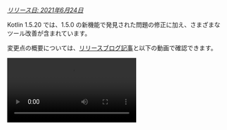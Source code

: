 [//]: # (title: Kotlin 1.5.20 の新機能)

_[リリース日: 2021年6月24日](releases.md#release-details)_

Kotlin 1.5.20 では、1.5.0 の新機能で発見された問題の修正に加え、さまざまなツール改善が含まれています。

変更点の概要については、[リリースブログ記事](https://blog.jetbrains.com/kotlin/2021/06/kotlin-1-5-20-released/)と以下の動画で確認できます。

<video src="https://www.youtube.com/v/SV8CgSXQe44" title="Kotlin 1.5.20"/>

## Kotlin/JVM

Kotlin 1.5.20 では、JVMプラットフォームで以下のアップデートが適用されます。
* [invokedynamic を介した文字列連結](#string-concatenation-via-invokedynamic)
* [JSpecify nullness アノテーションのサポート](#support-for-jspecify-nullness-annotations)
* [Kotlin および Java コードを持つモジュール内での Java の Lombok 生成メソッドの呼び出しサポート](#support-for-calling-java-s-lombok-generated-methods-within-modules-that-have-kotlin-and-java-code)

### invokedynamic を介した文字列連結

Kotlin 1.5.20 は、JVM 9+ ターゲットで文字列連結を[動的呼び出し](https://docs.oracle.com/javase/7/docs/technotes/guides/vm/multiple-language-support.html#invokedynamic) (`invokedynamic`) にコンパイルすることで、最新の Java バージョンに対応しています。
より正確には、文字列連結のために [`StringConcatFactory.makeConcatWithConstants()`](https://docs.oracle.com/javase/9/docs/api/java/lang/invoke/StringConcatFactory.html#makeConcatWithConstants-java.lang.invoke.MethodHandles.Lookup-java.lang.String-java.lang.invoke.MethodType-java.lang.String-java.lang.Object...-) を使用します。

以前のバージョンで使用されていた [`StringBuilder.append()`](https://docs.oracle.com/javase/9/docs/api/java/lang/StringBuilder.html#append-java.lang.String-) を介した連結に戻すには、コンパイラオプション `-Xstring-concat=inline` を追加します。

コンパイラオプションの追加方法については、[Gradle](gradle-compiler-options.md)、[Maven](maven.md#specify-compiler-options)、および[コマンドラインコンパイラ](compiler-reference.md#compiler-options)を参照してください。

### JSpecify nullness アノテーションのサポート

Kotlin コンパイラは、さまざまな種類の[null許容性アノテーション](java-interop.md#nullability-annotations)を読み取り、Java から Kotlin へ null許容性情報を渡すことができます。バージョン 1.5.20 では、Java nullness アノテーションの標準統一セットを含む [JSpecify プロジェクト](https://jspecify.dev/)のサポートが導入されました。

JSpecify を使用すると、Kotlin が Java との null安全性相互運用を維持するのに役立つ、より詳細な null許容性情報を提供できます。宣言、パッケージ、またはモジュールスコープのデフォルトの null許容性を設定したり、パラメトリックな null許容性を指定したりできます。これに関する詳細は、[JSpecify ユーザーガイド](https://jspecify.dev/docs/user-guide)で確認できます。

Kotlin が JSpecify アノテーションをどのように扱うかの例を以下に示します。

```java
// JavaClass.java
import org.jspecify.nullness.*;

@NullMarked
public class JavaClass {
  public String notNullableString() { return ""; }
  public @Nullable String nullableString() { return ""; }
}
```

```kotlin
// Test.kt
fun kotlinFun() = with(JavaClass()) {
  notNullableString().length // OK
  nullableString().length    // Warning: receiver nullability mismatch
}
```

1.5.20 では、JSpecify が提供する null許容性情報に基づくすべての null許容性の不一致が警告として報告されます。
JSpecify を使用する際に厳格モード（エラー報告あり）を有効にするには、`-Xjspecify-annotations=strict` および `-Xtype-enhancement-improvements-strict-mode` コンパイラオプションを使用してください。
JSpecify プロジェクトは活発に開発中であることに注意してください。その API と実装は、いつでも大幅に変更される可能性があります。

[null安全性とプラットフォーム型についてさらに詳しく学ぶ](java-interop.md#null-safety-and-platform-types)。

### Kotlin および Java コードを持つモジュール内での Java の Lombok 生成メソッドの呼び出しサポート

> Lombok コンパイラプラグインは[実験的](components-stability.md)です。
> これはいつでも削除または変更される可能性があります。評価目的のみにご使用ください。
> [YouTrack](https://youtrack.jetbrains.com/issue/KT-7112) でのフィードバックをお待ちしております。
>
{style="warning"}

Kotlin 1.5.20 では、実験的な [Lombok コンパイラプラグイン](lombok.md)が導入されました。このプラグインにより、Kotlin と Java のコードを持つモジュール内で、Java の [Lombok](https://projectlombok.org/) 宣言を生成して使用することが可能になります。Lombok アノテーションは Java ソース内でのみ機能し、Kotlin コードで使用しても無視されます。

このプラグインは以下の注釈をサポートしています。
* `@Getter`、`@Setter`
* `@NoArgsConstructor`、`@RequiredArgsConstructor`、`@AllArgsConstructor`
* `@Data`
* `@With`
* `@Value`

私たちはこのプラグインの作業を続けています。現在の詳細な状況については、[Lombok コンパイラプラグインの README](https://github.com/JetBrains/kotlin/tree/master/plugins/lombok) を参照してください。

現在、`@Builder` アノテーションをサポートする計画はありません。しかし、[YouTrack で `@Builder` に投票](https://youtrack.jetbrains.com/issue/KT-46959)していただければ、検討する可能性があります。

[Lombok コンパイラプラグインの設定方法を学ぶ](lombok.md#gradle)。

## Kotlin/Native

Kotlin/Native 1.5.20 では、新機能のプレビューとツール改善が提供されています。

* [生成された Objective-C ヘッダーへの KDoc コメントのオプトインエクスポート](#opt-in-export-of-kdoc-comments-to-generated-objective-c-headers)
* [コンパイラのバグ修正](#compiler-bug-fixes)
* [単一配列内での `Array.copyInto()` のパフォーマンス向上](#improved-performance-of-array-copyinto-inside-one-array)

### 生成された Objective-C ヘッダーへの KDoc コメントのオプトインエクスポート

> 生成された Objective-C ヘッダーへの KDoc コメントのエクスポート機能は[実験的](components-stability.md)です。
> これはいつでも削除または変更される可能性があります。
> オプトインが必要であり（詳細は下記参照）、評価目的のみにご使用ください。
> [YouTrack](https://youtrack.com/issue/KT-38600) でのフィードバックをお待ちしております。
>
{style="warning"}

Kotlin/Native コンパイラで、Kotlin コードの[ドキュメンテーションコメント (KDoc)](kotlin-doc.md) を、そこから生成される Objective-C フレームワークにエクスポートできるようになり、フレームワークの利用者から見えるようになりました。

例えば、KDoc を含む以下の Kotlin コードは、

```kotlin
/**
 * Prints the sum of the arguments.
 * Properly handles the case when the sum doesn't fit in 32-bit integer.
 */
fun printSum(a: Int, b: Int) = println(a.toLong() + b)
```

以下の Objective-C ヘッダーを生成します。

```objc
/**
 * Prints the sum of the arguments.
 * Properly handles the case when the sum doesn't fit in 32-bit integer.
 */
+ (void)printSumA:(int32_t)a b:(int32_t)b __attribute__((swift_name("printSum(a:b:)")));
```

これは Swift でも同様に機能します。

Objective-C ヘッダーへの KDoc コメントのエクスポート機能を試すには、`-Xexport-kdoc` コンパイラオプションを使用してください。コメントをエクスポートしたい Gradle プロジェクトの `build.gradle(.kts)` に以下の行を追加します。

<tabs group="build-script">
<tab title="Kotlin" group-key="kotlin">

```kotlin
kotlin {
    targets.withType<org.jetbrains.kotlin.gradle.plugin.mpp.KotlinNativeTarget> {
        compilations.get("main").kotlinOptions.freeCompilerArgs += "-Xexport-kdoc"
    }
}
```

</tab>
<tab title="Groovy" group-key="groovy">

```groovy
kotlin {
    targets.withType(org.jetbrains.kotlin.gradle.plugin.mpp.KotlinNativeTarget) {
        compilations.get("main").kotlinOptions.freeCompilerArgs += "-Xexport-kdoc"
    }
}
```

</tab>
</tabs>

この [YouTrack チケット](https://youtrack.jetbrains.com/issue/KT-38600) でフィードバックを共有していただけると幸いです。

### コンパイラのバグ修正

Kotlin/Native コンパイラは 1.5.20 で複数のバグ修正を受けました。完全なリストは[変更履歴](https://github.com/JetBrains/kotlin/releases/tag/v1.5.20)で確認できます。

互換性に影響する重要なバグ修正があります。以前のバージョンでは、不正な UTF [サロゲートペア](https://en.wikipedia.org/wiki/Universal_Character_Set_characters#Surrogates)を含む文字列定数はコンパイル中に値が失われていました。現在、そのような値は保持されます。アプリケーション開発者は安全に 1.5.20 に更新でき、何も壊れません。ただし、1.5.20 でコンパイルされたライブラリは、以前のコンパイラバージョンとは互換性がありません。
詳細については、[この YouTrack の問題](https://youtrack.jetbrains.com/issue/KT-33175)を参照してください。

### 単一配列内での Array.copyInto() のパフォーマンス向上

`Array.copyInto()` がソースとデスティネーションが同じ配列である場合の動作が改善されました。このユースケースにおけるメモリ管理の最適化により、そのような操作は最大で20倍高速になります（コピーされるオブジェクトの数によります）。

## Kotlin/JS

1.5.20 では、新しい [IRベースのバックエンド](js-ir-compiler.md)にプロジェクトを移行するのに役立つガイドを公開しています。

### JS IR バックエンドの移行ガイド

新しい [JS IR バックエンドの移行ガイド](js-ir-migration.md)は、移行中に発生する可能性のある問題を特定し、それらに対する解決策を提供します。ガイドに記載されていない問題が見つかった場合は、[イシュートラッカー](http://kotl.in/issue)に報告してください。

## Gradle

Kotlin 1.5.20 では、Gradle エクスペリエンスを向上させる以下の機能が導入されています。

* [kapt におけるアノテーションプロセッサのクラスローダーのキャッシュ](#caching-for-annotation-processors-classloaders-in-kapt)
* [`kotlin.parallel.tasks.in.project` ビルドプロパティの非推奨化](#deprecation-of-the-kotlin-parallel-tasks-in-project-build-property)

### kapt におけるアノテーションプロセッサのクラスローダーのキャッシュ

> kapt におけるアノテーションプロセッサのクラスローダーのキャッシュは[実験的](components-stability.md)です。
> これはいつでも削除または変更される可能性があります。評価目的のみにご使用ください。
> [YouTrack](https://youtrack.jetbrains.com/issue/KT-28901) でのフィードバックをお待ちしております。
>
{style="warning"}

[kapt](kapt.md) のアノテーションプロセッサのクラスローダーをキャッシュできる新しい実験的機能が追加されました。
この機能は、連続した Gradle 実行において kapt の速度を向上させることができます。

この機能を有効にするには、`gradle.properties` ファイルに以下のプロパティを使用します。

```none
# positive value will enable caching
# use the same value as the number of modules that use kapt
kapt.classloaders.cache.size=5

# disable for caching to work
kapt.include.compile.classpath=false
```

[kapt](kapt.md) についてさらに詳しく学ぶ。

### kotlin.parallel.tasks.in.project ビルドプロパティの非推奨化

このリリースにより、Kotlin の並列コンパイルは、[Gradle の並列実行フラグ `--parallel`](https://docs.gradle.org/current/userguide/performance.html#parallel_execution)によって制御されるようになりました。
このフラグを使用すると、Gradle はタスクを並行して実行し、コンパイルタスクの速度を向上させ、リソースをより効率的に利用します。

`kotlin.parallel.tasks.in.project` プロパティを使用する必要はなくなりました。このプロパティは非推奨となり、次のメジャーリリースで削除されます。

## 標準ライブラリ

Kotlin 1.5.20 では、文字を扱ういくつかの関数のプラットフォーム固有の実装が変更され、その結果、プラットフォーム間での統一がもたらされます。
* [Kotlin/Native および Kotlin/JS における `Char.digitToInt()` でのすべての Unicode 数字のサポート](#support-for-all-unicode-digits-in-char-digittoint-in-kotlin-native-and-kotlin-js)。
* [プラットフォーム間での `Char.isLowerCase()/isUpperCase()` 実装の統一](#unification-of-char-islowercase-isuppercase-implementations-across-platforms)。

### Kotlin/Native および Kotlin/JS における Char.digitToInt() でのすべての Unicode 数字のサポート

[`Char.digitToInt()`](https://kotlinlang.org/api/latest/jvm/stdlib/kotlin.text/digit-to-int.html) は、文字が表す10進数字の数値値を返します。1.5.20 より前は、この関数は Kotlin/JVM のみで全ての Unicode 数字文字をサポートしており、Native および JS プラットフォームの実装は ASCII 数字のみをサポートしていました。

今後、Kotlin/Native と Kotlin/JS の両方で、任意の Unicode 数字文字に対して `Char.digitToInt()` を呼び出し、その数値表現を取得できます。

```kotlin
fun main() {
//sampleStart
    val ten = '\u0661'.digitToInt() + '\u0039'.digitToInt() // ARABIC-INDIC DIGIT ONE + DIGIT NINE
    println(ten)
//sampleEnd
}
```
{kotlin-runnable="true" kotlin-min-compiler-version="1.5"}

### プラットフォーム間での Char.isLowerCase()/isUpperCase() 実装の統一

[`Char.isUpperCase()`](https://kotlinlang.org/api/latest/jvm/stdlib/kotlin.text/is-upper-case.html) と [`Char.isLowerCase()`](https://kotlinlang.org/api/latest/jvm/stdlib/kotlin.text/is-lower-case.html) 関数は、文字のケースに応じてブール値を返します。Kotlin/JVM の場合、実装は `General_Category` と `Other_Uppercase`/`Other_Lowercase` の両方の [Unicode プロパティ](https://en.wikipedia.org/wiki/Unicode_character_property)をチェックします。

1.5.20 より前は、他のプラットフォームの実装は異なり、一般カテゴリのみを考慮していました。
1.5.20 では、実装がプラットフォーム間で統一され、文字のケースを決定するために両方のプロパティを使用するようになりました。

```kotlin
fun main() {
//sampleStart
    val latinCapitalA = 'A' // has "Lu" general category
    val circledLatinCapitalA = 'Ⓐ' // has "Other_Uppercase" property
    println(latinCapitalA.isUpperCase() && circledLatinCapitalA.isUpperCase())
//sampleEnd
}
```
{kotlin-runnable="true" kotlin-min-compiler-version="1.5"}